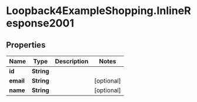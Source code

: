 # Loopback4ExampleShopping.InlineResponse2001

## Properties

Name | Type | Description | Notes
------------ | ------------- | ------------- | -------------
**id** | **String** |  | 
**email** | **String** |  | [optional] 
**name** | **String** |  | [optional] 


